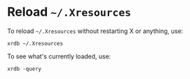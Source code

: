 # Reload `~/.Xresources`

To reload `~/.Xresources` without restarting X or anything, use:

```
xrdb ~/.Xresources
```

To see what's currently loaded, use:

```
xrdb -query
```
